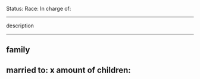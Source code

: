 Status: 
Race:
In charge of:

---

description

---

## family

married to:
x amount of children:
- 
